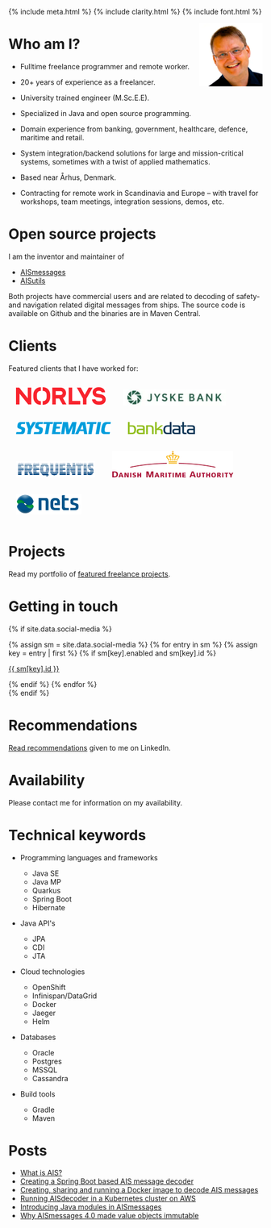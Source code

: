 {% include meta.html %}
{% include clarity.html %}
{% include font.html %}

<img src="images/tbs.webp" style="float: right" width="25%" height="25%" />

# Who am I?

* Fulltime freelance programmer and remote worker.
  
* 20+ years of experience as a freelancer.

* University trained engineer (M.Sc.E.E).

* Specialized in Java and open source programming. 

* Domain experience from banking, government, healthcare, defence, maritime and retail.

* System integration/backend solutions for large and mission-critical systems, sometimes with a twist of applied mathematics.

* Based near Århus, Denmark.

* Contracting for remote work in Scandinavia and Europe – with travel for workshops, team meetings, integration sessions, demos, etc.

# Open source projects

I am the inventor and maintainer of 

- [AISmessages](https://github.com/tbsalling/aismessages)
- [AISutils](https://github.com/tbsalling/aisutils)

Both projects have commercial users and are related to decoding of safety- and navigation related digital messages from ships. The source code is available on Github and the binaries are in Maven Central.

# Clients

Featured clients that I have worked for:

<img src="images/logo_norlys.svg" style="margin: 15px 15px 15px 15px" />
<img src="images/logo_jb.jpg" style="margin: 15px 15px 15px 15px" />
<img src="images/logo_systematic.jpg" style="margin: 15px 15px 15px 15px" />
<img src="images/logo_bankdata.jpg" style="margin: 15px 15px 15px 15px" />
<img src="images/logo_frequentis.jpg" style="margin: 15px 15px 15px 15px" />
<img src="images/logo_dma.jpg" style="margin: 15px 15px 15px 15px" />
<img src="images/logo_nets.jpg" style="margin: 15px 15px 15px 15px" />

# Projects

Read my portfolio of [featured freelance projects](clients.md).

# Getting in touch

{% if site.data.social-media %}
<div id="social-media">
    {% assign sm = site.data.social-media %}
    {% for entry in sm %}
        {% assign key = entry | first %}
        {% if sm[key].enabled and sm[key].id %}
            <p><a href="{{ sm[key].href }}{{ sm[key].id }}" title="{{ sm[key].title }}"><i class="{{ sm[key].fa-icon }} fa-xl"></i> {{ sm[key].id }}</a></p>
        {% endif %}
    {% endfor %}
</div>
{% endif %}

# Recommendations

[Read recommendations](https://www.linkedin.com/in/tbsalling/details/recommendations/) given to me on LinkedIn.

# Availability

Please contact me for information on my availability.

# Technical keywords

* Programming languages and frameworks
    * Java SE
    * Java MP
    * Quarkus
    * Spring Boot
    * Hibernate

* Java API's 
    * JPA
    * CDI
    * JTA

* Cloud technologies
    * OpenShift
    * Infinispan/DataGrid
    * Docker
    * Jaeger
    * Helm

* Databases
    * Oracle
    * Postgres
    * MSSQL
    * Cassandra

* Build tools
    * Gradle
    * Maven

# Posts

* [What is AIS?](./blog_000_ais.html)
* [Creating a Spring Boot based AIS message decoder](./blog_001_ais_decoder_spring_boot.html)
* [Creating, sharing and running a Docker image to decode AIS messages](./blog_002_ais_decoder_docker.html)
* [Running AISdecoder in a Kubernetes cluster on AWS](./blog_003_ais_decoder_kubernetes.html)
* [Introducing Java modules in AISmessages](./blog_004_ais_messages_java_modules.html)
* [Why AISmessages 4.0 made value objects immutable](./blog_005_aismessages_major_v4.html)
